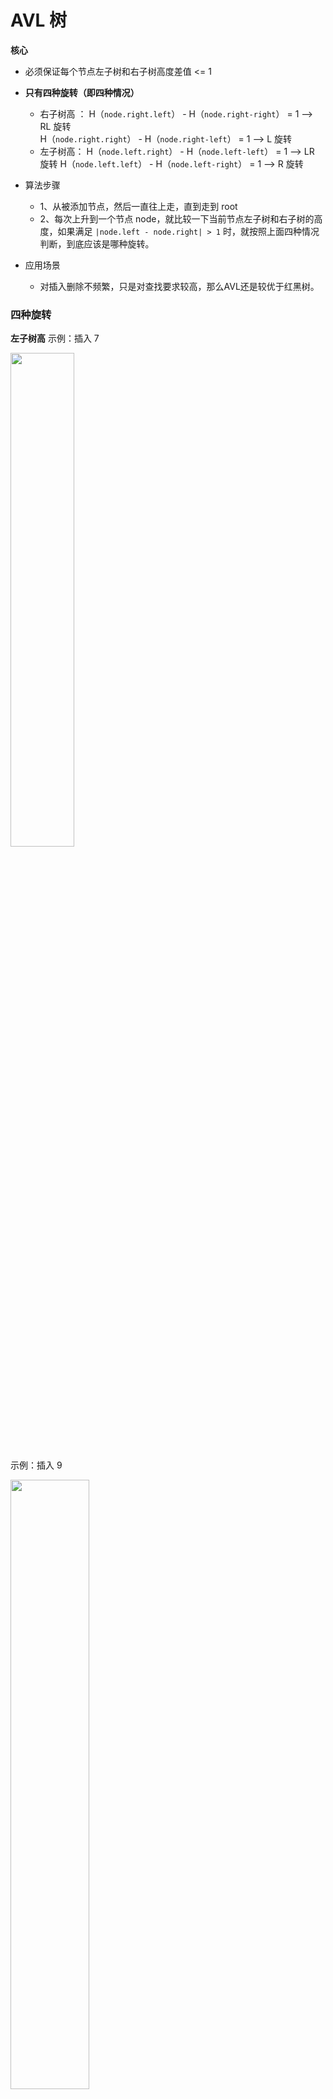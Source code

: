 # AVL 树
**核心**
* 必须保证每个节点左子树和右子树高度差值 <= 1
* **只有四种旋转（即四种情况）**
	* 右子树高 ：
	H（`node.right.left`） - H（`node.right-right`） = 1 --> RL 旋转  
	H（`node.right.right`） - H（`node.right-left`） = 1 --> L 旋转
	* 左子树高：
	H（`node.left.right`） - H（`node.left-left`） = 1 --> LR 旋转
	H（`node.left.left`） - H（`node.left-right`） = 1 --> R 旋转  

* 算法步骤
	* 1、从被添加节点，然后一直往上走，直到走到 root
	* 2、每次上升到一个节点 node，就比较一下当前节点左子树和右子树的高度，如果满足 `|node.left - node.right| > 1` 时，就按照上面四种情况判断，到底应该是哪种旋转。

* 应用场景
	*  对插入删除不频繁，只是对查找要求较高，那么AVL还是较优于红黑树。

### 四种旋转
**左子树高**
示例：插入 7

<img src="https://img-blog.csdnimg.cn/20210212183003182.png?x-oss-process=image/watermark,type_ZmFuZ3poZW5naGVpdGk,shadow_10,text_aHR0cHM6Ly9ibG9nLmNzZG4ubmV0L3dlaXhpbl80MzkzNDYwNw==,size_16,color_FFFFFF,t_70"  width="45%"/>

示例：插入 9

<img src="https://img-blog.csdnimg.cn/20210212183504473.png?x-oss-process=image/watermark,type_ZmFuZ3poZW5naGVpdGk,shadow_10,text_aHR0cHM6Ly9ibG9nLmNzZG4ubmV0L3dlaXhpbl80MzkzNDYwNw==,size_16,color_FFFFFF,t_70"  width="50%"/>


**右子树高**
示例：插入 28

<img src="https://img-blog.csdnimg.cn/20210212183231280.png?x-oss-process=image/watermark,type_ZmFuZ3poZW5naGVpdGk,shadow_10,text_aHR0cHM6Ly9ibG9nLmNzZG4ubmV0L3dlaXhpbl80MzkzNDYwNw==,size_16,color_FFFFFF,t_70"  width="50%"/>

示例：插入 18

<img src="https://img-blog.csdnimg.cn/20210212183747871.png?x-oss-process=image/watermark,type_ZmFuZ3poZW5naGVpdGk,shadow_10,text_aHR0cHM6Ly9ibG9nLmNzZG4ubmV0L3dlaXhpbl80MzkzNDYwNw==,size_16,color_FFFFFF,t_70"  width="50%"/>


# 红黑树
**核心**
* 两条核心性质
	* **两个红色节点不可以连续**
	* **从任一节点到其每个叶子的所有路径都包含相同数目的黑色节点**。（叶子节点均指nil叶子）
* 最后一条性质确保：**没有一条路径会比其他路径长出2倍**。因而，红黑树是相对接近平衡的二叉树
	* 因为每次新插入的一个节点都是红色节点（起始时根节点为黑色），所以只要保证每个父子节点不同时为红色，那么就可以保证每条路径都是红黑节点交替，从而满足任何一个节点到叶节点经过的黑色节点数相同，也保证高度差一定在 2 倍以内。

* 算法核心
	* 每次插入一个节点，把父节点变黑，再把祖父变红，然后把父节点旋转成祖父即可（即此时祖父还是黑色，但不存在冲突了）
	* 要解决的问题一：叔叔节点是红色时，无法把祖父变红，不然就红色连续了。
	处理策略：把叔叔一起变黑，再让祖父变为当前节点，然后按照上面的核心思想调整祖父，解决祖父变红的冲突。
	* 要解决的第二个问题：红黑树只有 L 旋转与 R 旋转，所以我上面说的把父节点变黑，然后转为祖父的前提必须是，子节点和父节点在同一个方向。
	处理策略：先以父节点进行一次旋转，把插入节点转到同向


应用示例
* Linux 进程调度的完全公平调度程序，用红黑树管理进程控制块，进程的虚拟内存区域都存储在一颗红黑树上，每个虚拟地址区域都对应红黑树的一个节点，左指针指向相邻的地址虚拟存储区域，右指针指向相邻的高地址虚拟地址空间;
* IO多路复用的epoll的的的实现采用红黑树组织管理的的的sockfd，以支持快速的增删改查;
* Java的的的中TreeMap中的中的实现;

### 算法实现
#### 两种旋转
右旋
![在这里插入图片描述](https://img-blog.csdnimg.cn/20210212192528210.png?x-oss-process=image/watermark,type_ZmFuZ3poZW5naGVpdGk,shadow_10,text_aHR0cHM6Ly9ibG9nLmNzZG4ubmV0L3dlaXhpbl80MzkzNDYwNw==,size_16,color_FFFFFF,t_70)
左旋
![在这里插入图片描述](https://img-blog.csdnimg.cn/20210212192545370.png?x-oss-process=image/watermark,type_ZmFuZ3poZW5naGVpdGk,shadow_10,text_aHR0cHM6Ly9ibG9nLmNzZG4ubmV0L3dlaXhpbl80MzkzNDYwNw==,size_16,color_FFFFFF,t_70)


#### 插入的三种情况
**case 1：** 当前结点的父结点是红色且祖父结点的另一个子结点（叔叔结点）是红色。
* 对策：将当前结点的父结点和叔叔结点涂黑，祖父结点涂红，把当前结点指向祖父结点，从新的当前结点重新开始算法
![在这里插入图片描述](https://img-blog.csdnimg.cn/20210212193206267.png?x-oss-process=image/watermark,type_ZmFuZ3poZW5naGVpdGk,shadow_10,text_aHR0cHM6Ly9ibG9nLmNzZG4ubmV0L3dlaXhpbl80MzkzNDYwNw==,size_16,color_FFFFFF,t_70)


**case 2：** 当前结点的父结点是红色，叔叔（假设叔叔是祖父的右子）结点是黑色，当前结点是其父结点的右子。
* 对策：当前结点的父结点做为新的当前结点，以新当前结点为支点左旋
![在这里插入图片描述](https://img-blog.csdnimg.cn/20210212193225492.png?x-oss-process=image/watermark,type_ZmFuZ3poZW5naGVpdGk,shadow_10,text_aHR0cHM6Ly9ibG9nLmNzZG4ubmV0L3dlaXhpbl80MzkzNDYwNw==,size_16,color_FFFFFF,t_70)


**case 3：** 当前结点的父结点是红色，叔叔（假设叔叔是祖父的右子）结点是黑色，当前结点是其父结点的左子。
*  对策：父结点变为黑色，祖父结点变为红色，在祖父结点为支点右旋
*  **最终目的都是转换为这种情况**
![在这里插入图片描述](https://img-blog.csdnimg.cn/20210212193253887.png?x-oss-process=image/watermark,type_ZmFuZ3poZW5naGVpdGk,shadow_10,text_aHR0cHM6Ly9ibG9nLmNzZG4ubmV0L3dlaXhpbl80MzkzNDYwNw==,size_16,color_FFFFFF,t_70)





# B/B+ 树
B 树相对于上面说的树，核心区别就是多叉

B+ 树的相对于 B 树的核心区别有两点
* 只有叶子节点保存值
* 叶子节点间有双向指针

存储引擎使用 B+ 树的原因
* 只有叶子节点保存值
	* 相对于 B 树来说，主文件指针只存放在叶子节点，所以这样的话 如果一个索引块可以全部放满的话，那么 B+ 树的节点可以能放的索引项比 B 树多，因为不放行指针或数据值；
	* 而且也不会出现查找不同值时，耗费的时间不同。
* 叶子节点间有双向指针
	*  B 树没有删除合并，B+ 树通过删除合并来保证每个节点指针的利用率在 50%~100%，逻辑其实很容易相通，就是下层节点个数决定上层节点的个数，所以只要保证了叶子节点的空间利用率，也就保证了整棵树其他节点的空间利用率，删除节点合并就是 B+ 树独创的，每个节点间的双向指针实现的，会根据被删除元素页子节点的剩余元素个数，与相邻页子节点的现存元素个数，来决定是合并还是窃取元素，然后再逐层向上调整指针；
	* 也正是这个双向指针还可以方便的范围检索。



（具体插入和删除示例可以参考我数据库的文章：<a href ='https://yzx66.blog.csdn.net/article/details/110210686' > 数据库索引之 B+ 树 </a>）
